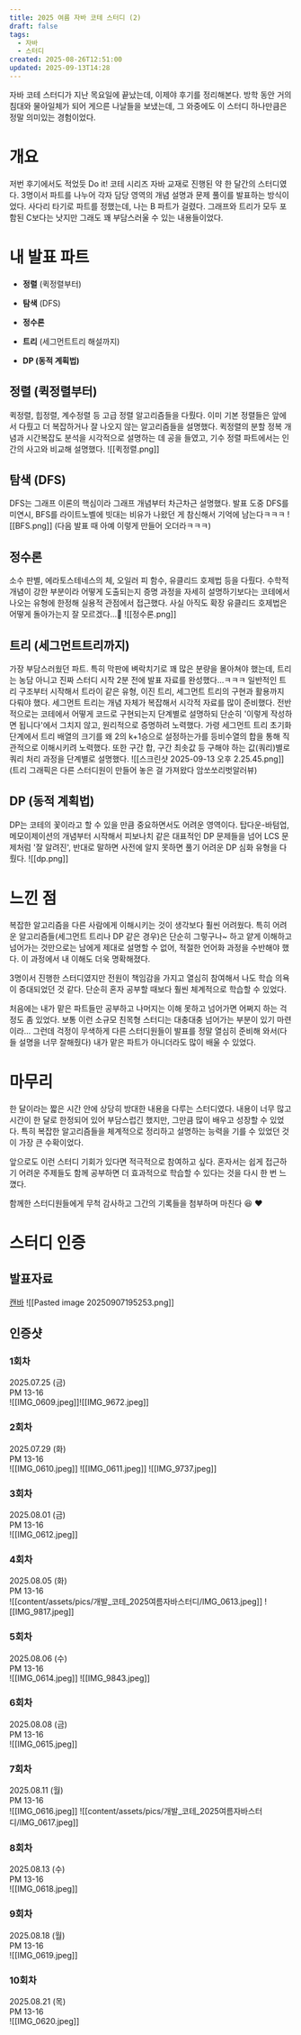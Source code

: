 ```yaml
---
title: 2025 여름 자바 코테 스터디 (2)
draft: false
tags:
  - 자바
  - 스터디
created: 2025-08-26T12:51:00
updated: 2025-09-13T14:28
---
```

자바 코테 스터디가 지난 목요일에 끝났는데, 이제야 후기를 정리해본다. 방학 동안 거의 침대와 물아일체가 되어 게으른 나날들을 보냈는데, 그 와중에도 이 스터디 하나만큼은 정말 의미있는 경험이었다.

# 개요

저번 후기에서도 적었듯 Do it! 코테 시리즈 자바 교재로 진행된 약 한 달간의 스터디였다. 3명이서 파트를 나누어 각자 담당 영역의 개념 설명과 문제 풀이를 발표하는 방식이었다. 사다리 타기로 파트를 정했는데, 나는 B 파트가 걸렸다. 그래프와 트리가 모두 포함된 C보다는 낫지만 그래도 꽤 부담스러울 수 있는 내용들이었다.

# 내 발표 파트

- **정렬** (퀵정렬부터)
    
- **탐색** (DFS)
    
- **정수론**
    
- **트리** (세그먼트트리 해설까지)
    
- **DP (동적 계획법)**
    

## 정렬 (퀵정렬부터)

퀵정렬, 힙정렬, 계수정렬 등 고급 정렬 알고리즘들을 다뤘다. 이미 기본 정렬들은 앞에서 다뤘고 더 복잡하거나 잘 나오지 않는 알고리즘들을 설명했다. 퀵정렬의 분할 정복 개념과 시간복잡도 분석을 시각적으로 설명하는 데 공을 들였고, 기수 정렬 파트에서는 인간의 사고와 비교해 설명했다.
![[퀵정렬.png]]

## 탐색 (DFS)

DFS는 그래프 이론의 핵심이라 그래프 개념부터 차근차근 설명했다. 발표 도중 DFS를 미연시, BFS를 라이트노벨에 빗대는 비유가 나왔던 게 참신해서 기억에 남는다ㅋㅋㅋ
![[BFS.png]]
(다음 발표 때 아예 이렇게 만들어 오더라ㅋㅋㅋ)

## 정수론

소수 판별, 에라토스테네스의 체, 오일러 피 함수, 유클리드 호제법 등을 다뤘다. 수학적 개념이 강한 부분이라 어떻게 도출되는지 증명 과정을 자세히 설명하기보다는 코테에서 나오는 유형에 한정해 실용적 관점에서 접근했다. 사실 아직도 확장 유클리드 호제법은 어떻게 돌아가는지 잘 모르겠다…🫠
![[정수론.png]]

## 트리 (세그먼트트리까지)

가장 부담스러웠던 파트. 특히 막판에 벼락치기로 꽤 많은 분량을 몰아쳐야 했는데, 트리는 농담 아니고 진짜 스터디 시작 2분 전에 발표 자료를 완성했다…ㅋㅋㅋ 일반적인 트리 구조부터 시작해서 트라이 같은 유형, 이진 트리, 세그먼트 트리의 구현과 활용까지 다뤄야 했다. 세그먼트 트리는 개념 자체가 복잡해서 시각적 자료를 많이 준비했다. 전반적으로는 코테에서 어떻게 코드로 구현되는지 단계별로 설명하되 단순히 '이렇게 작성하면 됩니다'에서 그치지 않고, 원리적으로 증명하려 노력했다. 가령 세그먼트 트리 초기화 단계에서 트리 배열의 크기를 왜 2의 k+1승으로 설정하는가를 등비수열의 합을 통해 직관적으로 이해시키려 노력했다. 또한 구간 합, 구간 최솟값 등 구해야 하는 값(쿼리)별로 쿼리 처리 과정을 단계별로 설명했다.
![[스크린샷 2025-09-13 오후 2.25.45.png]]
(트리 그래픽은 다른 스터디원이 만들어 놓은 걸 가져왔다 암쏘쏘리벗알러뷰)

## DP (동적 계획법)

DP는 코테의 꽃이라고 할 수 있을 만큼 중요하면서도 어려운 영역이다. 탑다운-바텀업, 메모이제이션의 개념부터 시작해서 피보나치 같은 대표적인 DP 문제들을 넘어 LCS 문제처럼 '잘 알려진', 반대로 말하면 사전에 알지 못하면 풀기 어려운 DP 심화 유형을 다뤘다.
![[dp.png]]

# 느낀 점
복잡한 알고리즘을 다른 사람에게 이해시키는 것이 생각보다 훨씬 어려웠다. 특히 어려운 알고리즘들(세그먼트 트리나 DP 같은 경우)은 단순히 그렇구나~ 하고 얕게 이해하고 넘어가는 것만으로는 남에게 제대로 설명할 수 없어, 적절한 언어화 과정을 수반해야 했다. 이 과정에서 내 이해도 더욱 명확해졌다.

3명이서 진행한 스터디였지만 전원이 책임감을 가지고 열심히 참여해서 나도 학습 의욕이 증대되었던 것 같다. 단순히 혼자 공부할 때보다 훨씬 체계적으로 학습할 수 있었다.

처음에는 내가 맡은 파트들만 공부하고 나머지는 이해 못하고 넘어가면 어쩌지 하는 걱정도 좀 있었다. 보통 이런 소규모 친목형 스터디는 대충대충 넘어가는 부분이 있기 마련이라… 그런데 걱정이 무색하게 다른 스터디원들이 발표를 정말 열심히 준비해 와서(다들 설명을 너무 잘해줬다) 내가 맡은 파트가 아니더라도 많이 배울 수 있었다.

# 마무리

한 달이라는 짧은 시간 안에 상당히 방대한 내용을 다루는 스터디였다. 내용이 너무 많고 시간이 한 달로 한정되어 있어 부담스럽긴 했지만, 그만큼 많이 배우고 성장할 수 있었다. 특히 복잡한 알고리즘들을 체계적으로 정리하고 설명하는 능력을 기를 수 있었던 것이 가장 큰 수확이었다.

앞으로도 이런 스터디 기회가 있다면 적극적으로 참여하고 싶다. 혼자서는 쉽게 접근하기 어려운 주제들도 함께 공부하면 더 효과적으로 학습할 수 있다는 것을 다시 한 번 느꼈다.

함께한 스터디원들에게 무척 감사하고 그간의 기록들을 첨부하며 마친다 😆 ♥️

# 스터디 인증
## 발표자료
<a href="https://www.canva.com/design/DAGxo9UKk9o/MvZQZQbSZxfp1SSqSMh17Q/view?utm_content=DAGxo9UKk9o&utm_campaign=designshare&utm_medium=link2&utm_source=uniquelinks&utlId=h4a2d37e296" target="_blank">캔바</a>
![[Pasted image 20250907195253.png]]

## 인증샷
### 1회차
2025.07.25 (금)<br/>
PM 13-16<br/>
![[IMG_0609.jpeg]]![[IMG_9672.jpeg]]

### 2회차
2025.07.29 (화)<br/>
PM 13-16<br/>
![[IMG_0610.jpeg]]
![[IMG_0611.jpeg]]
![[IMG_9737.jpeg]]

### 3회차
2025.08.01 (금)<br/>
PM 13-16<br/>
![[IMG_0612.jpeg]]

### 4회차
2025.08.05 (화)<br/>
PM 13-16<br/>
![[content/assets/pics/개발_코테_2025여름자바스터디/IMG_0613.jpeg]]
![[IMG_9817.jpeg]]

### 5회차
2025.08.06 (수)<br/>
PM 13-16<br/>
![[IMG_0614.jpeg]]
![[IMG_9843.jpeg]]

### 6회차
2025.08.08 (금)<br/>
PM 13-16<br/>
![[IMG_0615.jpeg]]

### 7회차
2025.08.11 (월)<br/>
PM 13-16<br/>
![[IMG_0616.jpeg]]
![[content/assets/pics/개발_코테_2025여름자바스터디/IMG_0617.jpeg]]

### 8회차
2025.08.13 (수)<br/>
PM 13-16<br/>
![[IMG_0618.jpeg]]

### 9회차
2025.08.18 (월)<br/>
PM 13-16<br/>
![[IMG_0619.jpeg]]

### 10회차
2025.08.21 (목)<br/>
PM 13-16<br/>
![[IMG_0620.jpeg]]